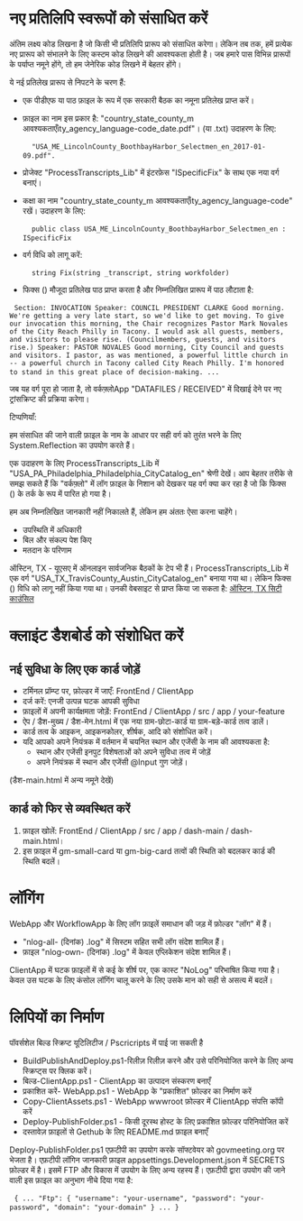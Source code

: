 <h1> नए प्रतिलिपि स्वरूपों को संसाधित करें </h1>
<p> अंतिम लक्ष्य कोड लिखना है जो किसी भी प्रतिलिपि प्रारूप को संसाधित करेगा। लेकिन तब तक, हमें प्रत्येक नए प्रारूप को संभालने के लिए कस्टम कोड लिखने की आवश्यकता होती है। जब हमारे पास विभिन्न प्रारूपों के पर्याप्त नमूने होंगे, तो हम जेनेरिक कोड लिखने में बेहतर होंगे। </p>

<p> ये नई प्रतिलेख प्रारूप से निपटने के चरण हैं: </p>

<ul>
<li>
<p> एक पीडीएफ या पाठ फ़ाइल के रूप में एक सरकारी बैठक का नमूना प्रतिलेख प्राप्त करें। </p>
</li>
<li>
<p> फ़ाइल का नाम इस प्रकार है: "country_state_county_m आवश्यकताएँity_agency_language-code_date.pdf"। (या .txt) उदाहरण के लिए: </p>
<pre> <code> "USA_ME_LincolnCounty_BoothbayHarbor_Selectmen_en_2017-01-09.pdf".</code> </pre></li>
<li>
<p> प्रोजेक्ट "ProcessTranscripts_Lib" में इंटरफ़ेस "ISpecificFix" के साथ एक नया वर्ग बनाएं। </p>
</li>
<li>
<p> कक्षा का नाम "country_state_county_m आवश्यकताएँity_agency_language-code" रखें। उदाहरण के लिए: </p>
<pre> <code> public class USA_ME_LincolnCounty_BoothbayHarbor_Selectmen_en : ISpecificFix</code> </pre></li>
<li>
<p> वर्ग विधि को लागू करें: </p>
<pre> <code> string Fix(string _transcript, string workfolder)</code> </pre></li>
<li>
<p> फिक्स () मौजूदा प्रतिलेख पाठ प्राप्त करता है और निम्नलिखित प्रारूप में पाठ लौटाता है: </p>
</li>
</ul><pre> <code>Section: INVOCATION Speaker: COUNCIL PRESIDENT CLARKE Good morning. We&#39;re getting a very late start, so we&#39;d like to get moving. To give our invocation this morning, the Chair recognizes Pastor Mark Novales of the City Reach Philly in Tacony. I would ask all guests, members, and visitors to please rise. (Councilmembers, guests, and visitors rise.) Speaker: PASTOR NOVALES Good morning, City Council and guests and visitors. I pastor, as was mentioned, a powerful little church in -- a powerful church in Tacony called City Reach Philly. I&#39;m honored to stand in this great place of decision-making. ...</code> </pre>
<p> जब यह वर्ग पूरा हो जाता है, तो वर्कफ़्लोApp "DATAFILES / RECEIVED" में दिखाई देने पर नए ट्रांसक्रिप्ट की प्रक्रिया करेगा। </p>

<p> टिप्पणियाँ: </p>

<p> हम संसाधित की जाने वाली फ़ाइल के नाम के आधार पर सही वर्ग को तुरंत भरने के लिए System.Reflection का उपयोग करते हैं। </p>

<p> एक उदाहरण के लिए ProcessTranscripts_Lib में "USA_PA_Philadelphia_Philadelphia_CityCatalog_en" श्रेणी देखें। आप बेहतर तरीके से समझ सकते हैं कि "वर्कफ़्लो" में लॉग फ़ाइल के निशान को देखकर यह वर्ग क्या कर रहा है जो कि फिक्स () के तर्क के रूप में पारित हो गया है। </p>

<p> हम अब निम्नलिखित जानकारी नहीं निकालते हैं, लेकिन हम अंततः ऐसा करना चाहेंगे। </p>

<ul>
<li> उपस्थिति में अधिकारी </li>
<li> बिल और संकल्प पेश किए </li>
<li> मतदान के परिणाम </li>
</ul>
<p> ऑस्टिन, TX - यूएसए में ऑनलाइन सार्वजनिक बैठकों के टेप भी हैं। ProcessTranscripts_Lib में एक वर्ग "USA_TX_TravisCounty_Austin_CityCatalog_en" बनाया गया था। लेकिन फिक्स () विधि को लागू नहीं किया गया था। उनकी वेबसाइट से प्राप्त किया जा सकता है: <a href="https://www.austintexas.gov/department/city-council/council/council_meeting_info_center.htm">ऑस्टिन, TX सिटी काउंसिल</a> </p>
<h1> क्लाइंट डैशबोर्ड को संशोधित करें </h1><h2> नई सुविधा के लिए एक कार्ड जोड़ें </h2>
<ul>
<li> टर्मिनल प्रॉम्प्ट पर, फ़ोल्डर में जाएँ: FrontEnd / ClientApp </li>
<li> दर्ज करें: एनजी उत्पन्न घटक आपकी सुविधा </li>
<li> फ़ाइलों में अपनी कार्यक्षमता जोड़ें: FrontEnd / ClientApp / src / app / your-feature </li>
<li> ऐप / डैश-मुख्य / डैश-मेन.html में एक नया ग्राम-छोटा-कार्ड या ग्राम-बड़े-कार्ड तत्व डालें। </li>
<li> कार्ड तत्व के आइकन, आइकनकोलर, शीर्षक, आदि को संशोधित करें। </li>
<li> यदि आपको अपने नियंत्रक में वर्तमान में चयनित स्थान और एजेंसी के नाम की आवश्यकता है: 
<ul>
<li> स्थान और एजेंसी इनपुट विशेषताओं को अपने सुविधा तत्व में जोड़ें </li>
<li> अपने नियंत्रक में स्थान और एजेंसी @Input गुण जोड़ें। </li>
</ul></li>
</ul>
<p> (डैश-main.html में अन्य नमूने देखें) </p>
<h2> कार्ड को फिर से व्यवस्थित करें </h2><ol>
<li> फ़ाइल खोलें: FrontEnd / ClientApp / src / app / dash-main / dash-main.html। </li>
<li> इस फ़ाइल में gm-small-card या gm-big-card तत्वों की स्थिति को बदलकर कार्ड की स्थिति बदलें। </li></ol><h1> लॉगिंग </h1>
<p> WebApp और WorkflowApp के लिए लॉग फ़ाइलें समाधान की जड़ में फ़ोल्डर "लॉग" में हैं। </p>

<ul>
<li> "nlog-all- (दिनांक) .log" में सिस्टम सहित सभी लॉग संदेश शामिल हैं। </li>
<li> फ़ाइल "nlog-own- (दिनांक) .log" में केवल एप्लिकेशन संदेश शामिल हैं। </li>
</ul>
<p> ClientApp में घटक फ़ाइलों में से कई के शीर्ष पर, एक कास्ट "NoLog" परिभाषित किया गया है। केवल उस घटक के लिए कंसोल लॉगिंग चालू करने के लिए उसके मान को सही से असत्य में बदलें। </p>
<h1> लिपियों का निर्माण </h1>
<p> पॉवर्सशेल बिल्ड स्क्रिप्ट यूटिलिटीज / Pscricripts में पाई जा सकती है </p>

<ul>
<li> BuildPublishAndDeploy.ps1-रिलीज़ रिलीज़ करने और उसे परिनियोजित करने के लिए अन्य स्क्रिप्ट्स पर क्लिक करें। </li>
<li> बिल्ड-ClientApp.ps1 - ClientApp का उत्पादन संस्करण बनाएँ </li>
<li> प्रकाशित करें- WebApp.ps1 - WebApp के "प्रकाशित" फ़ोल्डर का निर्माण करें </li>
<li> Copy-ClientAssets.ps1 - WebApp wwwroot फ़ोल्डर में ClientApp संपत्ति कॉपी करें </li>
<li> Deploy-PublishFolder.ps1 - किसी दूरस्थ होस्ट के लिए प्रकाशित फ़ोल्डर परिनियोजित करें </li>
<li> दस्तावेज़ फ़ाइलों से Gethub के लिए README.md फ़ाइल बनाएँ </li>
</ul>
<p> Deploy-PublishFolder.ps1 एफ़टीपी का उपयोग करके सॉफ्टवेयर को govmeeting.org पर भेजता है। एफ़टीपी लॉगिन जानकारी फ़ाइल appsettings.Development.json में SECRETS फ़ोल्डर में है। इसमें FTP और विकास में उपयोग के लिए अन्य रहस्य हैं। एफ़टीपी द्वारा उपयोग की जाने वाली इस फ़ाइल का अनुभाग नीचे दिया गया है: </p>
<pre> <code>{ ... "Ftp": { "username": "your-username", "password": "your-password", "domain": "your-domain" } ... }</code> </pre>
